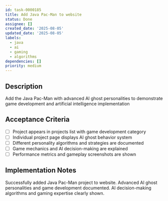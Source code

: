 ```yaml
---
id: task-0000185
title: Add Java Pac-Man to website
status: Done
assignee: []
created_date: '2025-08-05'
updated_date: '2025-08-05'
labels:
  - java
  - ai
  - gaming
  - algorithms
dependencies: []
priority: medium
---
```


## Description

Add the Java Pac-Man with advanced AI ghost personalities to demonstrate game development and artificial intelligence implementation

## Acceptance Criteria

- [ ] Project appears in projects list with game development category
- [ ] Individual project page displays AI ghost behavior system
- [ ] Different personality algorithms and strategies are documented
- [ ] Game mechanics and AI decision-making are explained
- [ ] Performance metrics and gameplay screenshots are shown

## Implementation Notes

Successfully added Java Pac-Man project to website. Advanced AI ghost personalities and game development documented. AI decision-making algorithms and gaming expertise clearly shown.
